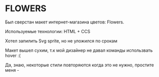 # FLOWERS
Был сверстан макет интернет-магазина цветов: Flowers.

Используемые технологии: HTML + CCS

Хотел запилить Svg sprite, но не уложился по срокам

Макет вышел сухим, т.к мой дизайнер не давал команды использвать hover :(

Да, знаю, некоторые стили повторяются когда это не нужно, простите меня *-*
